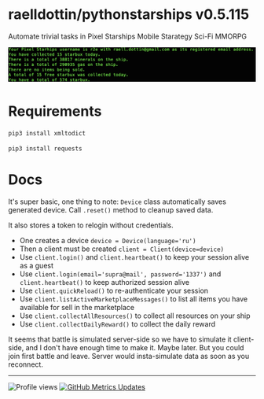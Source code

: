 <!---
This file is auto-generate by a github hook please modify readme.template if you don't want to loose your work
-->
# raelldottin/pythonstarships v0.5.115

Automate trivial tasks in Pixel Starships Mobile Starategy Sci-Fi MMORPG

[![ v0.5.115 ](https://github.com/raelldottin/pythonstarships/blob/main/pixelbot.png)](https://github.com/raelldottin/pythonstarships/blob/main/pixelbot.png)

# Requirements

`pip3 install xmltodict`

`pip3 install requests`

# Docs

It's super basic, one thing to note: `Device` class automatically saves generated device. Call `.reset()` method to cleanup saved data.

It also stores a token to relogin without credentials.

* One creates a device `device = Device(language='ru')`
* Then a client must be created `client = Client(device=device)`
* Use `client.login()` and `client.heartbeat()` to keep your session alive as a guest
* Use `client.login(email='supra@mail', password='1337')` and `client.heartbeat()` to keep authorized session alive
* Use `client.quickReload()` to re-authenticate your session
* Use `client.listActiveMarketplaceMessages()` to list all items you have available for sell in the marketplace
* Use `client.collectAllResources()` to collect all resources on your ship
* Use `client.collectDailyReward()` to collect the daily reward

It seems that battle is simulated server-side so we have to simulate it client-side, and I don't have enough time to make it. Maybe later.
But you could join first battle and leave. Server would insta-simulate data as soon as you reconnect.

---
![Profile views](https://visitor-badge.glitch.me/badge?page_id=raelldottin)
[![GitHub Metrics Updates](https://github.com/raelldottin/pythonstarships/actions/workflows/daily-run.yml/badge.svg)](https://github.com/raelldottin/pythonstarships/actions/workflows/dail-run.yml)
